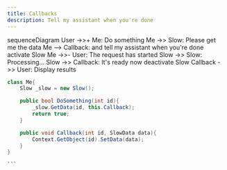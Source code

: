 ```yaml
---
title: Callbacks
description: Tell my assistant when you're done
---
```


<div class="mermaid">
sequenceDiagram
    User ->>+ Me: Do something
    Me ->> Slow: Please get me the data
    Me --> Callback: and tell my assistant when you're done
    activate Slow
    Me ->>- User: The request has started
    Slow ->> Slow: Processing...
    Slow ->> Callback: It's ready now
    deactivate Slow
    Callback ->> User: Display results

</div>


````csharp
class Me{
    Slow _slow = new Slow();

    public bool DoSomething(int id){
        _slow.GetData(id, this.Callback);
        return true;
    }

    public void Callback(int id, SlowData data){
        Context.GetObject(id).SetData(data);
    }
}

```